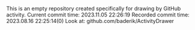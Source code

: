 This is an empty repository created specifically for drawing by GitHub activity.
Current commit time: 2023.11.05 22:26:19
Recorded commit time: 2023.08.16 22:25:14(0)
Look at: github.com/baderik/ActivityDrawer
